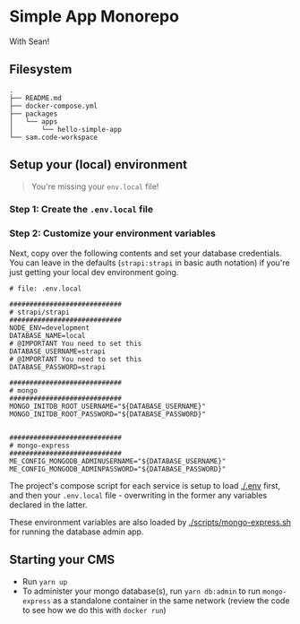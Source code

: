 # Simple App Monorepo

With Sean!

## Filesystem

```shell
.
├── README.md
├── docker-compose.yml
├── packages
│   └── apps
│       └── hello-simple-app
└── sam.code-workspace
```

## Setup your (local) environment

> You're missing your `env.local` file!

### Step 1: Create the `.env.local` file

### Step 2: Customize your environment variables

Next, copy over the following contents and set your database credentials. You can leave in the defaults (`strapi:strapi` in basic auth notation) if you're just getting your local dev environment going.

```shell
# file: .env.local

############################
# strapi/strapi
############################
NODE_ENV=development
DATABASE_NAME=local
# @IMPORTANT You need to set this
DATABASE_USERNAME=strapi
# @IMPORTANT You need to set this
DATABASE_PASSWORD=strapi

############################
# mongo
############################
MONGO_INITDB_ROOT_USERNAME="${DATABASE_USERNAME}"
MONGO_INITDB_ROOT_PASSWORD="${DATABASE_PASSWORD}"


############################
# mongo-express
############################
ME_CONFIG_MONGODB_ADMINUSERNAME="${DATABASE_USERNAME}"
ME_CONFIG_MONGODB_ADMINPASSWORD="${DATABASE_PASSWORD}"

```

The project's compose script for each service is setup to load [./.env](./env) first, and then your `.env.local` file - overwriting in the former any variables declared in the latter.

These environment variables are also loaded by [./scripts/mongo-express.sh](./scripts/mongo-express.sh) for running the database admin app.

## Starting your CMS

- Run `yarn up`
- To administer your mongo database(s), run `yarn db:admin` to run `mongo-express` as a standalone container in the same network (review the code to see how we do this with `docker run`)
